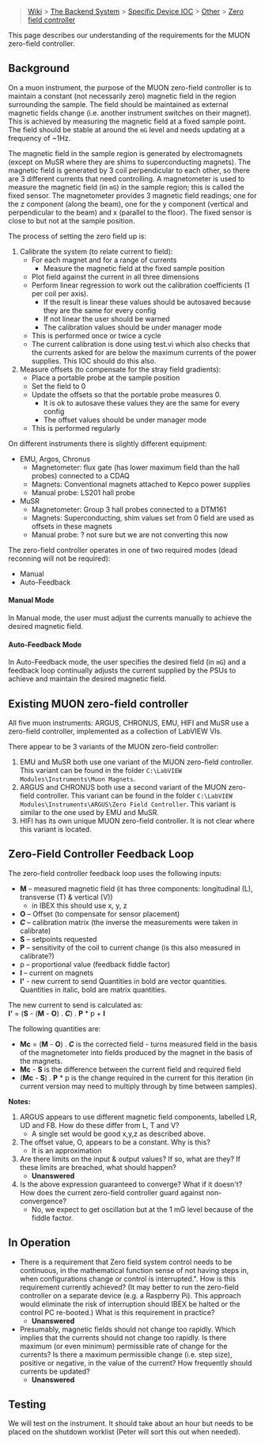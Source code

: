 > [Wiki](Home) > [The Backend System](The-Backend-System) > [Specific Device IOC](Specific-Device-IOC) > [Other](Other) > [Zero field controller](Zero-field-controller)

This page describes our understanding of the requirements for the MUON zero-field controller.

## Background ##
On a muon instrument, the purpose of the MUON zero-field controller is to maintain a constant (not necessarily zero) magnetic field in the region surrounding the sample. The field should be maintained as external magnetic fields change (i.e. another instrument switches on their magnet). This is achieved by measuring the magnetic field at a fixed sample point. The field should be stable at around the `mG` level and needs updating at a frequency of ~1Hz.

The magnetic field in the sample region is generated by electromagnets (except on MuSR where they are shims to superconducting magnets). The magnetic field is generated by 3 coil perpendicular to each other, so there are 3 different currents that need controlling.  A magnetometer is used to measure the magnetic field (in `mG`) in the sample region; this is called the fixed sensor.  The magnetometer provides 3 magnetic field readings; one for the z component (along the beam), one for the y component (vertical and perpendicular to the beam) and x (parallel to the floor).  The fixed sensor is close to but not at the sample position.

The process of setting the zero field up is:

1. Calibrate the system (to relate current to field):
    - For each magnet and for a range of currents
         - Measure the magnetic field at the fixed sample position
    - Plot field against the current in all three dimensions
    - Perform linear regression to work out the calibration coefficients (1 per coil per axis). 
        - If the result is linear these values should be autosaved because they are the same for every config
        - If not linear the user should be warned
        - The calibration values should be under manager mode
    - This is performed once or twice a cycle
    - The current calibration is done using test.vi which also checks that the currents asked for are below the maximum currents of the power supplies. This IOC should do this also.
1. Measure offsets (to compensate for the stray field gradients):
    - Place a portable probe at the sample position
    - Set the field to 0
    - Update the offsets so that the portable probe measures 0.
        - It is ok to autosave these values they are the same for every config
        - The offset values should be under manager mode
    - This is performed regularly

On different instruments there is slightly different equipment:

- EMU, Argos, Chronus
    - Magnetometer: flux gate (has lower maximum field than the hall probes) connected to a CDAQ
    - Magnets: Conventional magnets attached to Kepco power supplies
    - Manual probe: LS201 hall probe
- MuSR
    - Magnetometer: Group 3 hall probes connected to a DTM161
    - Magnets: Superconducting, shim values set from 0 field are used as offsets in these magnets
    - Manual probe: ? not sure but we are not converting this now

The zero-field controller operates in one of two required modes (dead reconning will not be required):
   * Manual
   * Auto-Feedback

#### Manual Mode ####
In Manual mode, the user must adjust the currents manually to achieve the desired magnetic field.  

#### Auto-Feedback Mode ####
In Auto-Feedback mode, the user specifies the desired field (in `mG`) and a feedback loop continually adjusts the current supplied by the PSUs to achieve and maintain the desired magnetic field.  

## Existing MUON zero-field controller ##
All five muon instruments: ARGUS, CHRONUS, EMU, HIFI and MuSR use a zero-field controller, implemented as a collection of LabVIEW VIs.

There appear to be 3 variants of the MUON zero-field controller:
   1. EMU and MuSR both use one variant of the MUON zero-field controller.  This variant can be found in the folder `C:\LabVIEW Modules\Instruments\Muon Magnets`.
   1. ARGUS and CHRONUS both use a second variant of the MUON zero-field controller.  This variant can be found in the folder `C:\LabVIEW Modules\Instruments\ARGUS\Zero Field Controller`.  This variant is similar to the one used by EMU and MuSR.
   1. HIFI has its own unique MUON zero-field controller.  It is not clear where this variant is located.

## Zero-Field Controller Feedback Loop ##
The zero-field controller feedback loop uses the following inputs:
   * **M** – measured magnetic field (it has three components: longitudinal (L), transverse (T) & vertical (V))
       - in IBEX this should use x, y, z
   * **O** – Offset (to compensate for sensor placement)
   * _**C**_ – calibration matrix (the inverse the measurements were taken in calibrate)
   * **S** – setpoints requested
   * **P** – sensitivity of the coil to current change (is this also measured in calibrate?)
   * p – proportional value (feedback fiddle factor)
   * **I** – current on magnets
   * **I'** - new current to send
Quantities in bold are vector quantities.  Quantities in italic, bold are matrix quantities.

The new current to send is calculated as: <br>
**I'** = (**S** - (**M** - **O**) . _**C**_) . **P** * p + **I**

The following quantities are:
   * **Mc** = (**M** - **O**) . _**C**_ is the corrected field - turns measured field in the basis of the magnetometer into fields produced by the magnet in the basis of the magnets.
   * **Mc** - **S**  is the difference between the current field and required field
   * (**Mc** - **S**) . **P** * p  is the change required in the current for this iteration (in current version may need to multiply through by time between samples).

**Notes:**
   1. ARGUS appears to use different magnetic field components, labelled LR, UD and FB.  How do these differ from L, T and V?
       - A single set would be good x,y,z as described above.
   1. The offset value, O, appears to be a constant.  Why is this?
       - It is an approximation
   1. Are there limits on the input & output values?  If so, what are they?  If these limits are breached, what should happen?
        - **Unanswered**
   1. Is the above expression guaranteed to converge?  What if it doesn't?  How does the current zero-field controller guard against non-convergence?
        - No, we expect to get oscillation but at the 1 mG level because of the fiddle factor.

## In Operation ##
   * There is a requirement that Zero field system control needs to be continuous, in the mathematical function sense of not having steps in, when configurations change or control is interrupted.".  How is this requirement currently achieved? (It may better to run the zero-field controller on a separate device (e.g. a Raspberry Pi).  This approach would eliminate the risk of interruption should IBEX be halted or the control PC re-booted.) What is this requirement in practice?
        - **Unanswered**
   * Presumably, magnetic fields should not change too rapidly.  Which implies that the currents should not change too rapidly.  Is there maximum (or even minimum) permissible rate of change for the currents?  Is there a maximum permissible change (i.e. step size), positive or negative, in the value of the current?  How frequently should currents be updated?  
        - **Unanswered**

## Testing ##

We will test on the instrument. It should take about an hour but needs to be placed on the shutdown worklist (Peter will sort this out when needed).
